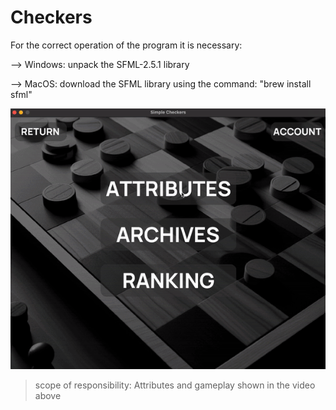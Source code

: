 # Checkers

For the correct operation of the program it is necessary:

--> Windows: unpack the SFML-2.5.1 library

--> MacOS: download the SFML library using the command:
"brew install sfml"

![Simple Checkers](doc/checkers.gif)

> scope of responsibility:
> Attributes and gameplay shown in the video above

